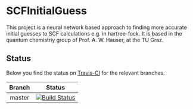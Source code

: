 # SCFInitialGuess
This project is a neural network based approach to finding more accurate initial guesses to SCF calculations e.g. in hartree-fock.
It is based in the quantum chemistriy group of Prof. A. W. Hauser, at the TU Graz.

Status
------

Below you find the status on [Travis-CI](https://travis-ci.org/jcartus/SCFInitialGuess) for the relevant branches.

| Branch   |      Status   | 
|:--------:|:-------------:|
| master   | [![Build Status](https://travis-ci.org/jcartus/SCFInitialGuess.svg?branch=master)](https://travis-ci.org/jcartus/SCFInitialGuess) |
